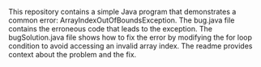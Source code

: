 This repository contains a simple Java program that demonstrates a common error: ArrayIndexOutOfBoundsException. The bug.java file contains the erroneous code that leads to the exception. The bugSolution.java file shows how to fix the error by modifying the for loop condition to avoid accessing an invalid array index. The readme provides context about the problem and the fix. 